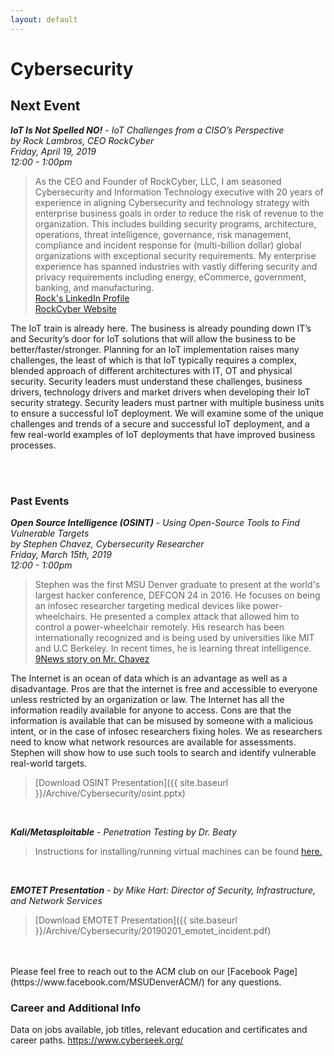 ```yaml
---
layout: default
---
```

# Cybersecurity<br>
## Next Event <br>
***IoT Is Not Spelled NO!*** - *IoT Challenges from a CISO’s Perspective* <br>
*by Rock Lambros, CEO RockCyber<br>
Friday, April 19, 2019<br>
12:00 - 1:00pm*
<br>
> As the CEO and Founder of RockCyber, LLC, I am seasoned Cybersecurity and Information Technology executive with 20 years of experience in aligning Cybersecurity and technology strategy with enterprise business goals in order to reduce the risk of revenue to the organization. This includes building security programs, architecture, operations, threat intelligence, governance, risk management, compliance and incident response for (multi-billion dollar) global organizations with exceptional security requirements. My enterprise experience has spanned industries with vastly differing security and privacy requirements including energy, eCommerce, government, banking, and manufacturing. <br> [Rock's LinkedIn Profile](https://www.linkedin.com/in/rocklambros/) <br> [RockCyber Website](https://rockcyber.com/) <br/>

The IoT train is already here. The business is already pounding down IT’s and Security’s door for IoT solutions that will allow the business to be better/faster/stronger. Planning for an IoT implementation raises many challenges, the least of which is that IoT typically requires a complex, blended approach of different architectures with IT, OT and physical security. Security leaders must understand these challenges, business drivers, technology drivers and market drivers when developing their IoT security strategy. Security leaders must partner with multiple business units to ensure a successful IoT deployment. We will examine some of the unique challenges and trends of a secure and successful IoT deployment, and a few real-world examples of IoT deployments that have improved business processes.

<br>
<br>

### Past Events <br>

***Open Source Intelligence (OSINT)*** - *Using Open-Source Tools to Find Vulnerable Targets*<br>
*by Stephen Chavez, Cybersecurity Researcher<br>
Friday, March 15th, 2019<br>
12:00 - 1:00pm*
<br>

> Stephen was the first MSU Denver graduate to present at the world's largest hacker conference, DEFCON 24 in 2016. He focuses on being an infosec researcher targeting medical devices like power-wheelchairs. He presented a complex attack that allowed him to control a power-wheelchair remotely. His research has been internationally recognized and is being used by universities like MIT and U.C Berkeley. In recent times, he is learning threat intelligence. <br/> [9News story on Mr. Chavez](https://www.9news.com/article/news/local/storytellers/storytellers-meet-msu-denvers-hotshot-hacker/73-370552323) <br/>

The Internet is an ocean of data which is an advantage as well as a disadvantage. Pros are that the internet is free and accessible to everyone unless restricted by an organization or law. The Internet has all the information readily available for anyone to access. Cons are that the information is available that can be misused by someone with a malicious intent, or in the case of infosec researchers fixing holes. We as researchers need to know what network resources are available for assessments.  
Stephen will show how to use such tools to search and identify vulnerable real-world targets.<br>

>[Download OSINT Presentation]({{ site.baseurl }}/Archive/Cybersecurity/osint.pptx)

<br>


***Kali/Metasploitable*** - *Penetration Testing by Dr. Beaty*

> Instructions for installing/running virtual machines can be found [here.](https://www.howtogeek.com/196060/beginner-geek-how-to-create-and-use-virtual-machines/)

<br/>

***EMOTET Presentation*** - *by Mike Hart: Director of Security, Infrastructure, and Network Services*
> [Download EMOTET Presentation]({{ site.baseurl }}/Archive/Cybersecurity/20190201_emotet_incident.pdf)

<br>
<br>
Please feel free to reach out to the ACM club on our [Facebook Page](https://www.facebook.com/MSUDenverACM/) for any questions.

### Career and Additional Info

Data on jobs available, job titles, relevant education and certificates and career paths. <https://www.cyberseek.org/>
